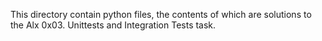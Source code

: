 This directory contain python files, the contents of which are solutions to the Alx 0x03. Unittests and Integration Tests task.
